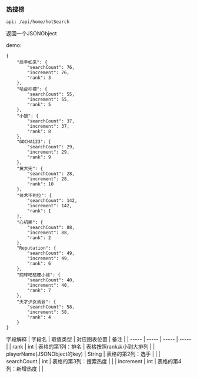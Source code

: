 ### 热搜榜
```
api: /api/home/hotSearch
```
返回一个JSONObject

demo:
```
{
    "后手如来": {
        "searchCount": 76,
        "increment": 76,
        "rank": 3
    },
    "哈皮柠檬": {
        "searchCount": 55,
        "increment": 55,
        "rank": 5
    },
    "小狼": {
        "searchCount": 37,
        "increment": 37,
        "rank": 8
    },
    "GOCHA123": {
        "searchCount": 29,
        "increment": 29,
        "rank": 9
    },
    "黄大宪": {
        "searchCount": 28,
        "increment": 28,
        "rank": 10
    },
    "技术不到位": {
        "searchCount": 142,
        "increment": 142,
        "rank": 1
    },
    "心机撕": {
        "searchCount": 88,
        "increment": 88,
        "rank": 2
    },
    "Reputation": {
        "searchCount": 49,
        "increment": 49,
        "rank": 6
    },
    "网球吧桔梗小维": {
        "searchCount": 40,
        "increment": 40,
        "rank": 7
    },
    "天才少女焉会": {
        "searchCount": 58,
        "increment": 58,
        "rank": 4
    }
}
```


字段解释
| 字段名 | 取值类型 | 对应图表位置 | 备注 |
| ----- | ----- | ----- | ----- |
| rank | int | 表格的第1列：排名 | 表格按照rank从小到大排列 |
| playerName(JSONObject的key) | String | 表格的第2列：选手 |  |
| searchCount | int | 表格的第3列：搜索热度 |  |
| increment | int | 表格的第4列：新增热度 |  |
